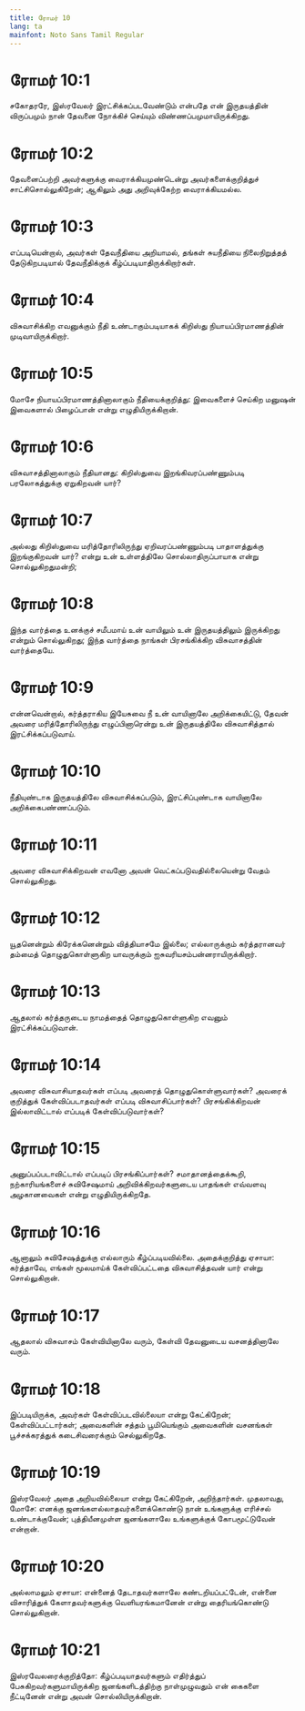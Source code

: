 ```yaml
---
title: ரோமர் 10
lang: ta
mainfont: Noto Sans Tamil Regular
---
```


# ரோமர் 10:1

சகோதரரே, இஸ்ரவேலர் இரட்சிக்கப்படவேண்டும் என்பதே என் இருதயத்தின் விருப்பமும் நான் தேவனை நோக்கிச் செய்யும் விண்ணப்பமுமாயிருக்கிறது.

# ரோமர் 10:2

தேவனைப்பற்றி அவர்களுக்கு வைராக்கியமுண்டென்று அவர்களைக்குறித்துச் சாட்சிசொல்லுகிறேன்; ஆகிலும் அது அறிவுக்கேற்ற வைராக்கியமல்ல.

# ரோமர் 10:3

எப்படியென்றால், அவர்கள் தேவநீதியை அறியாமல், தங்கள் சுயநீதியை நிலைநிறுத்தத் தேடுகிறபடியால் தேவநீதிக்குக் கீழ்ப்படியாதிருக்கிறார்கள்.

# ரோமர் 10:4

விசுவாசிக்கிற எவனுக்கும் நீதி உண்டாகும்படியாகக் கிறிஸ்து நியாயப்பிரமாணத்தின் முடிவாயிருக்கிறார்.

# ரோமர் 10:5

மோசே நியாயப்பிரமாணத்தினாலாகும் நீதியைக்குறித்து: இவைகளைச் செய்கிற மனுஷன் இவைகளால் பிழைப்பான் என்று எழுதியிருக்கிறான்.

# ரோமர் 10:6

விசுவாசத்தினாலாகும் நீதியானது: கிறிஸ்துவை இறங்கிவரப்பண்ணும்படி பரலோகத்துக்கு ஏறுகிறவன் யார்?

# ரோமர் 10:7

அல்லது கிறிஸ்துவை மரித்தோரிலிருந்து ஏறிவரப்பண்ணும்படி பாதாளத்துக்கு இறங்குகிறவன் யார்? என்று உன் உள்ளத்திலே சொல்லாதிருப்பாயாக என்று சொல்லுகிறதுமன்றி;

# ரோமர் 10:8

இந்த வார்த்தை உனக்குச் சமீபமாய் உன் வாயிலும் உன் இருதயத்திலும் இருக்கிறது என்றும் சொல்லுகிறது; இந்த வார்த்தை நாங்கள் பிரசங்கிக்கிற விசுவாசத்தின் வார்த்தையே.

# ரோமர் 10:9

என்னவென்றால், கர்த்தராகிய இயேசுவை நீ உன் வாயினாலே அறிக்கையிட்டு, தேவன் அவரை மரித்தோரிலிருந்து எழுப்பினாரென்று உன் இருதயத்திலே விசுவாசித்தால் இரட்சிக்கப்படுவாய்.

# ரோமர் 10:10

நீதியுண்டாக இருதயத்திலே விசுவாசிக்கப்படும், இரட்சிப்புண்டாக வாயினாலே அறிக்கைபண்ணப்படும்.

# ரோமர் 10:11

அவரை விசுவாசிக்கிறவன் எவனோ அவன் வெட்கப்படுவதில்லையென்று வேதம் சொல்லுகிறது.

# ரோமர் 10:12

யூதனென்றும் கிரேக்கனென்றும் வித்தியாசமே இல்லை; எல்லாருக்கும் கர்த்தரானவர் தம்மைத் தொழுதுகொள்ளுகிற யாவருக்கும் ஐசுவரியசம்பன்னராயிருக்கிறார்.

# ரோமர் 10:13

ஆதலால் கர்த்தருடைய நாமத்தைத் தொழுதுகொள்ளுகிற எவனும் இரட்சிக்கப்படுவான்.

# ரோமர் 10:14

அவரை விசுவாசியாதவர்கள் எப்படி அவரைத் தொழுதுகொள்ளுவார்கள்? அவரைக் குறித்துக் கேள்விப்படாதவர்கள் எப்படி விசுவாசிப்பார்கள்? பிரசங்கிக்கிறவன் இல்லாவிட்டால் எப்படிக் கேள்விப்படுவார்கள்?

# ரோமர் 10:15

அனுப்பப்படாவிட்டால் எப்படிப் பிரசங்கிப்பார்கள்? சமாதானத்தைக்கூறி, நற்காரியங்களைச் சுவிசேஷமாய் அறிவிக்கிறவர்களுடைய பாதங்கள் எவ்வளவு அழகானவைகள் என்று எழுதியிருக்கிறதே.

# ரோமர் 10:16

ஆனாலும் சுவிசேஷத்துக்கு எல்லாரும் கீழ்ப்படியவில்லை. அதைக்குறித்து ஏசாயா: கர்த்தாவே, எங்கள் மூலமாய்க் கேள்விப்பட்டதை விசுவாசித்தவன் யார் என்று சொல்லுகிறான்.

# ரோமர் 10:17

ஆதலால் விசுவாசம் கேள்வியினாலே வரும், கேள்வி தேவனுடைய வசனத்தினாலே வரும்.

# ரோமர் 10:18

இப்படியிருக்க, அவர்கள் கேள்விப்படவில்லையா என்று கேட்கிறேன்; கேள்விப்பட்டார்கள்; அவைகளின் சத்தம் பூமியெங்கும் அவைகளின் வசனங்கள் பூச்சக்கரத்துக் கடைசிவரைக்கும் செல்லுகிறதே.

# ரோமர் 10:19

இஸ்ரவேலர் அதை அறியவில்லையா என்று கேட்கிறேன், அறிந்தார்கள். முதலாவது, மோசே: எனக்கு ஜனங்களல்லாதவர்களைக்கொண்டு நான் உங்களுக்கு எரிச்சல் உண்டாக்குவேன்; புத்தியீனமுள்ள ஜனங்களாலே உங்களுக்குக் கோபமூட்டுவேன் என்றான்.

# ரோமர் 10:20

அல்லாமலும் ஏசாயா: என்னைத் தேடாதவர்களாலே கண்டறியப்பட்டேன், என்னை விசாரித்துக் கேளாதவர்களுக்கு வெளியரங்கமானேன் என்று தைரியங்கொண்டு சொல்லுகிறான்.

# ரோமர் 10:21

இஸ்ரவேலரைக்குறித்தோ: கீழ்ப்படியாதவர்களும் எதிர்த்துப் பேசுகிறவர்களுமாயிருக்கிற ஜனங்களிடத்திற்கு நாள்முழுவதும் என் கைகளை நீட்டினேன் என்று அவன் சொல்லியிருக்கிறான்.

